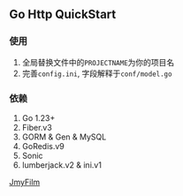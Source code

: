 ## Go Http QuickStart

### 使用
1. 全局替换文件中的`PROJECTNAME`为你的项目名
2. 完善`config.ini`, 字段解释于`conf/model.go`

### 依赖
1. Go 1.23+
2. Fiber.v3
3. GORM & Gen & MySQL
4. GoRedis.v9
5. Sonic
6. lumberjack.v2 & ini.v1


[JmyFilm](https://jmyfilm.com)